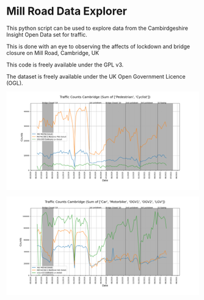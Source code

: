 Mill Road Data Explorer
=======================

This python script can be used to explore data from the Cambirdgeshire Insight Open Data set for traffic.

This is done with an eye to observing the affects of lockdown and bridge closure on Mill Road, Cambridge, UK

This code is freely available under the GPL v3.

The dataset is freely available under the UK Open Government Licence (OGL).


![Pedestrians And Cyclists](examples/ped_cyc.png)

![All Vehicles Except Buses](examples/vehicles.png)
